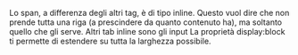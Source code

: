 Lo span, a differenza degli altri tag, è di tipo inline. Questo vuol dire che non prende tutta una riga (a prescindere da quanto contenuto ha), ma soltanto quello che gli serve.
Altri tab inline sono gli input
La proprietà display:block ti permette di estendere su tutta la larghezza possibile.